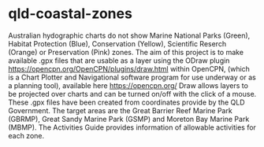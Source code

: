 # qld-coastal-zones
Australian hydographic charts do not show Marine National Parks (Green), Habitat Protection (Blue), Conservation (Yellow), Scientific Reserch (Orange) or Preservation (Pink) zones.
The aim of this project is to make available .gpx files that are usable as a layer using the ODraw plugin https://opencpn.org/OpenCPN/plugins/draw.html within OpenCPN, (which is a Chart Plotter and Navigational software program for use underway or as a planning tool), available here https://opencpn.org/ 
Draw allows layers to be projected over charts and can be turned on/off with the click of a mouse.
These .gpx files have been created from coordinates provide by the QLD Government.
The target areas are the Great Barrier Reef Marine Park (GBRMP), Great Sandy Marine Park (GSMP) and Moreton Bay Marine Park (MBMP).
The Activities Guide provides information of allowable activities for each zone.
